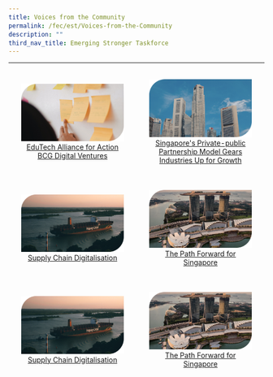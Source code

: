 ```yaml
---
title: Voices from the Community
permalink: /fec/est/Voices-from-the-Community
description: ""
third_nav_title: Emerging Stronger Taskforce
---
```

<table style="text-align:center">
	<tr style="border-bottom:hidden">
		<th style="width:50%"></th>
		<th style="width:50%"></th>
	</tr>
	<tr style="border-bottom:hidden">
		<td style="padding:5%">
			<a href="/files/FEC/EST/Voices%20from%20the%20Community/BCGDV%20Article.pdf"><img src="/images/FEC/EST/Voices%20from%20the%20Community/EST%20_VoicesBCGDV.jpeg" alt="BCGDV">EduTech Alliance for Action
BCG Digital Ventures</a>
		</td>
		<td style="padding:5%">
			<a href="/files/FEC/EST/Voices%20from%20the%20Community/JTC%20Article.pdf"><img src="/images/FEC/EST/Voices%20from%20the%20Community/EST%20_VoicesJTC.jpeg" alt="JTC">Singapore's Private-public Partnership
Model Gears Industries Up for Growth</a>
		</td>
		<tr style="border-bottom:hidden">
		<td style="padding:5%">
			<a href="/files/FEC/EST/Supply%20Chain%20Digitalisation_PwC.pdf"><img src="/images/FEC/EST/Voices%20from%20the%20Community/EST%20_VoicesSupplyChain.jpeg" alt="Supply Chain">Supply Chain Digitalisation</a>
		</td>
		<td style="padding:5%">
			<a href="/files/FEC/EST/The%20path%20forward%20for%20Singapore_McKinsey.pdf"><img src="/images/FEC/EST/Voices%20from%20the%20Community/EST%20_VoicesPath.jpeg" alt="The Path Forward">The Path Forward for Singapore</a>
		</td>
	</tr>
	<tr style="border-bottom:hidden">
		<td style="padding:5%">
			<a href="/files/FEC/EST/Voices%20from%20the%20Community/Supply%20Chain%20Digitalisation_PwC.pdf"><img src="/images/FEC/EST/Voices%20from%20the%20Community/EST%20_VoicesSupplyChain.jpeg" alt="Supply Chain">Supply Chain Digitalisation</a>
		</td>
		<td style="padding:5%">
			<a href="/files/FEC/EST/The%20path%20forward%20for%20Singapore_McKinsey.pdf"><img src="/images/FEC/EST/Voices%20from%20the%20Community/EST%20_VoicesPath.jpeg" alt="The Path Forward">The Path Forward for Singapore</a>
		</td>
	</tr>
</table>